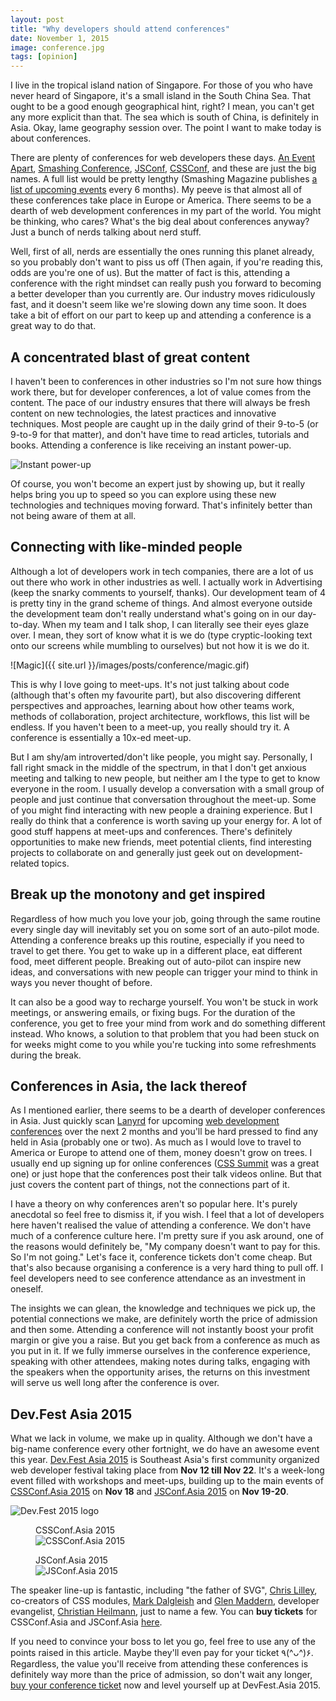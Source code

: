 ```yaml
---
layout: post
title: "Why developers should attend conferences"
date: November 1, 2015
image: conference.jpg
tags: [opinion]
---
```

I live in the tropical island nation of Singapore. For those of you who have never heard of Singapore, it's a small island in the South China Sea. That ought to be a good enough geographical hint, right? I mean, you can't get any more explicit than that. The sea which is south of China, is definitely in Asia. Okay, lame geography session over. The point I want to make today is about conferences.

There are plenty of conferences for web developers these days. [An Event Apart](http://aneventapart.com/), [Smashing Conference](http://smashingconf.com/), [JSConf](http://jsconf.com/), [CSSConf](https://www.youtube.com/user/jsconfeu/playlists), and these are just the big names. A full list would be pretty lengthy (Smashing Magazine publishes [a list of upcoming events](http://www.smashingmagazine.com/2015/06/upcoming-web-design-events-june-december-2015/) every 6 months). My peeve is that almost all of these conferences take place in Europe or America. There seems to be a dearth of web development conferences in my part of the world. You might be thinking, who cares? What's the big deal about conferences anyway? Just a bunch of nerds talking about nerd stuff.

Well, first of all, nerds are essentially the ones running this planet already, so you probably don't want to piss us off (Then again, if you're reading this, odds are you're one of us). But the matter of fact is this, attending a conference with the right mindset can really push you forward to becoming a better developer than you currently are. Our industry moves ridiculously fast, and it doesn't seem like we're slowing down any time soon. It does take a bit of effort on our part to keep up and attending a conference is a great way to do that.

## A concentrated blast of great content

I haven't been to conferences in other industries so I'm not sure how things work there, but for developer conferences, a lot of value comes from the content. The pace of our industry ensures that there will always be fresh content on new technologies, the latest practices and innovative techniques. Most people are caught up in the daily grind of their 9-to-5 (or 9-to-9 for that matter), and don't have time to read articles, tutorials and books. Attending a conference is like receiving an instant power-up. 

<img srcset="{{ site.url }}/images/posts/conference/powerup-480.jpg 480w, {{ site.url }}/images/posts/conference/powerup-640.jpg 640w, {{ site.url }}/images/posts/conference/powerup-960.jpg 960w, {{ site.url }}/images/posts/conference/powerup-1280.jpg 1280w" sizes="(max-width: 400px) 100vw, (max-width: 960px) 75vw, 640px" src="{{ site.url }}/images/posts/conference/powerup-640.jpg" alt="Instant power-up" />

Of course, you won't become an expert just by showing up, but it really helps bring you up to speed so you can explore using these new technologies and techniques moving forward. That's infinitely better than not being aware of them at all.

## Connecting with like-minded people

Although a lot of developers work in tech companies, there are a lot of us out there who work in other industries as well. I actually work in Advertising (keep the snarky comments to yourself, thanks). Our development team of 4 is pretty tiny in the grand scheme of things. And almost everyone outside the development team don't really understand what's going on in our day-to-day. When my team and I talk shop, I can literally see their eyes glaze over. I mean, they sort of know what it is we do (type cryptic-looking text onto our screens while mumbling to ourselves) but not how it is we do it.

![Magic]({{ site.url }}/images/posts/conference/magic.gif)

This is why I love going to meet-ups. It's not just talking about code (although that's often my favourite part), but also discovering different perspectives and approaches, learning about how other teams work, methods of collaboration, project architecture, workflows, this list will be endless. If you haven't been to a meet-up, you really should try it. A conference is essentially a 10x-ed meet-up.

But I am shy/am introverted/don't like people, you might say. Personally, I fall right smack in the middle of the spectrum, in that I don't get anxious meeting and talking to new people, but neither am I the type to get to know everyone in the room. I usually develop a conversation with a small group of people and just continue that conversation throughout the meet-up. Some of you might find interacting with new people a draining experience. But I really do think that a conference is worth saving up your energy for. A lot of good stuff happens at meet-ups and conferences. There's definitely opportunities to make new friends, meet potential clients, find interesting projects to collaborate on and generally just geek out on development-related topics.

## Break up the monotony and get inspired

Regardless of how much you love your job, going through the same routine every single day will inevitably set you on some sort of an auto-pilot mode. Attending a conference breaks up this routine, especially if you need to travel to get there. You get to wake up in a different place, eat different food, meet different people. Breaking out of auto-pilot can inspire new ideas, and conversations with new people can trigger your mind to think in ways you never thought of before.

It can also be a good way to recharge yourself. You won't be stuck in work meetings, or answering emails, or fixing bugs. For the duration of the conference, you get to free your mind from work and do something different instead. Who knows, a solution to that problem that you had been stuck on for weeks might come to you while you're tucking into some refreshments during the break. 

## Conferences in Asia, the lack thereof

As I mentioned earlier, there seems to be a dearth of developer conferences in Asia. Just quickly scan [Lanyrd](http://lanyrd.com/) for upcoming [web development conferences](http://lanyrd.com/topics/web-development/) over the next 2 months and you'll be hard pressed to find any held in Asia (probably one or two). As much as I would love to travel to America or Europe to attend one of them, money doesn't grow on trees. I usually end up signing up for online conferences ([CSS Summit](http://environmentsforhumans.com/2015/css-summit/) was a great one) or just hope that the conferences post their talk videos online. But that just covers the content part of things, not the connections part of it.

I have a theory on why conferences aren't so popular here. It's purely anecdotal so feel free to dismiss it, if you wish. I feel that a lot of developers here haven't realised the value of attending a conference. We don't have much of a conference culture here. I'm pretty sure if you ask around, one of the reasons would definitely be, "My company doesn't want to pay for this. So I'm not going." Let's face it, conference tickets don't come cheap. But that's also because organising a conference is a very hard thing to pull off. I feel developers need to see conference attendance as an investment in oneself. 

The insights we can glean, the knowledge and techniques we pick up, the potential connections we make, are definitely worth the price of admission and then some. Attending a conference will not instantly boost your profit margin or give you a raise. But you get back from a conference as much as you put in it. If we fully immerse ourselves in the conference experience, speaking with other attendees, making notes during talks, engaging with the speakers when the opportunity arises, the returns on this investment will serve us well long after the conference is over.

## Dev.Fest Asia 2015

What we lack in volume, we make up in quality. Although we don't have a big-name conference every other fortnight, we do have an awesome event this year. [Dev.Fest Asia 2015](http://2015.devfest.asia/index.html) is Southeast Asia's first community organized web developer festival taking place from **Nov 12 till Nov 22**. It's a week-long event filled with workshops and meet-ups, building up to the main events of [CSSConf.Asia 2015](http://2015.cssconf.asia/) on **Nov 18** and [JSConf.Asia 2015](http://2015.jsconf.asia/) on **Nov 19-20**. 

<img srcset="{{ site.url }}/images/posts/conference/devfest-450.ong 1.5x, {{ site.url }}/images/posts/conference/devfest-600.png 2x" src="{{ site.url }}/images/posts/conference/devfest-300.png" alt="Dev.Fest 2015 logo" />

<div class="figure-wrapper">
    <figure class="multiple">
        <figcaption>CSSConf.Asia 2015</figcaption>
        <img src="{{ site.url }}/images/posts/conference/cssconfasia.svg" alt="CSSConf.Asia 2015">
    </figure>
    <figure class="multiple">
        <figcaption>JSConf.Asia 2015</figcaption>
        <img src="{{ site.url }}/images/posts/conference/jsconfasia-140.jpg" srcset="{{ site.url }}/images/posts/conference/jsconfasia-210.jpg 1.5x, {{ site.url }}/images/posts/conference/jsconfasia-280.jpg 2x" alt="JSConf.Asia 2015"/>
    </figure>
</div>

The speaker line-up is fantastic, including "the father of SVG", [Chris Lilley](https://twitter.com/svgeesus), co-creators of CSS modules, [Mark Dalgleish](https://twitter.com/markdalgleish) and [Glen Maddern](https://twitter.com/glenmaddern), developer evangelist, [Christian Heilmann](https://twitter.com/codepo8), just to name a few. You can **buy tickets** for CSSConf.Asia and JSConf.Asia [here](https://www.eventnook.com/event/devfestasia2015/register/jscssonly). 

If you need to convince your boss to let you go, feel free to use any of the points raised in this article. Maybe they'll even pay for your ticket 
<span class="kaomoji">٩(^ᴗ^)۶</span>. Regardless, the value you'll receive from attending these conferences is definitely way more than the price of admission, so don't wait any longer, <a href="https://www.eventnook.com/event/devfestasia2015/register/jscssonly">buy your conference ticket</a> now and level yourself up at DevFest.Asia 2015.
